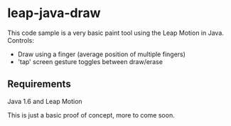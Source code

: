 leap-java-draw
==============

This code sample is a very basic paint tool using the Leap Motion in Java. Controls:
- Draw using a finger (average position of multiple fingers)
- 'tap' screen gesture toggles between draw/erase

Requirements
----
Java 1.6 and Leap Motion

This is just a basic proof of concept, more to come soon.

